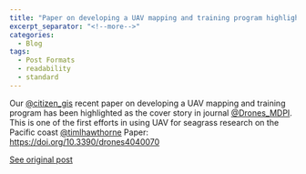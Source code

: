 ```yaml
---
title: "Paper on developing a UAV mapping and training program highlighted as the cover story in journal Drones"
excerpt_separator: "<!--more-->"
categories:
  - Blog
tags:
  - Post Formats
  - readability
  - standard
---
```

Our [@citizen_gis](https://twitter.com/Citizen_GIS) recent paper on developing a UAV mapping and training program has been highlighted as the cover story in journal [@Drones_MDPI](https://twitter.com/Drones_MDPI). This is one of the first efforts in using UAV for seagrass research on the Pacific coast [@timlhawthorne](https://twitter.com/timlhawthorne)
 Paper: https://doi.org/10.3390/drones4040070

[See original post](https://twitter.com/BoYangGeo/status/1353749770129571845?s=20)
